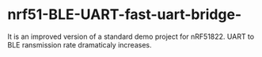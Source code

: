 # nrf51-BLE-UART-fast-uart-bridge-
It is an improved version of a standard demo project for nRF51822.
UART to BLE ransmission rate dramaticaly increases. 
